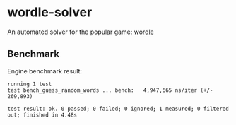# wordle-solver
An automated solver for the popular game: [wordle](https://www.powerlanguage.co.uk/wordle/)

## Benchmark

Engine benchmark result:

```
running 1 test
test bench_guess_random_words ... bench:   4,947,665 ns/iter (+/- 269,893)

test result: ok. 0 passed; 0 failed; 0 ignored; 1 measured; 0 filtered out; finished in 4.48s
```
